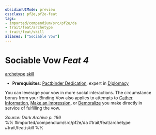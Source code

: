 ```yaml
---
obsidianUIMode: preview
cssclass: pf2e,pf2e-feat
tags:
- imported/compendium/src/pf2e/da
- trait/feat/archetype
- trait/feat/skill
aliases: ["Sociable Vow"]
---
```

# Sociable Vow  *Feat 4*  
[archetype](archetype.md)  [skill](skill.md)  

- **Prerequisites**: [Pactbinder Dedication](pactbinder-dedication-da.md), expert in [Diplomacy](../skills.md#Diplomacy)

You can leverage your vow in more social interactions. The circumstance bonus from your Binding Vow also applies to attempts to [Gather Information](gather-information.md), [Make an Impression](make-an-impression.md), or [Demoralize](demoralize.md) you make directly in service of fulfilling the vow.

*Source: Dark Archive p. 166*  
%% #imported/compendium/src/pf2e/da #trait/feat/archetype #trait/feat/skill %%